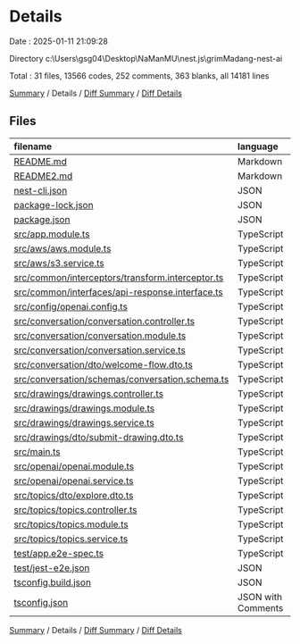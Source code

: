 # Details

Date : 2025-01-11 21:09:28

Directory c:\\Users\\gsg04\\Desktop\\NaManMU\\nest.js\\grimMadang-nest-ai

Total : 31 files,  13566 codes, 252 comments, 363 blanks, all 14181 lines

[Summary](results.md) / Details / [Diff Summary](diff.md) / [Diff Details](diff-details.md)

## Files
| filename | language | code | comment | blank | total |
| :--- | :--- | ---: | ---: | ---: | ---: |
| [README.md](/README.md) | Markdown | 210 | 0 | 54 | 264 |
| [README2.md](/README2.md) | Markdown | 69 | 2 | 29 | 100 |
| [nest-cli.json](/nest-cli.json) | JSON | 8 | 0 | 1 | 9 |
| [package-lock.json](/package-lock.json) | JSON | 11,755 | 0 | 1 | 11,756 |
| [package.json](/package.json) | JSON | 82 | 0 | 1 | 83 |
| [src/app.module.ts](/src/app.module.ts) | TypeScript | 30 | 0 | 2 | 32 |
| [src/aws/aws.module.ts](/src/aws/aws.module.ts) | TypeScript | 7 | 0 | 1 | 8 |
| [src/aws/s3.service.ts](/src/aws/s3.service.ts) | TypeScript | 40 | 9 | 6 | 55 |
| [src/common/interceptors/transform.interceptor.ts](/src/common/interceptors/transform.interceptor.ts) | TypeScript | 17 | 2 | 7 | 26 |
| [src/common/interfaces/api-response.interface.ts](/src/common/interfaces/api-response.interface.ts) | TypeScript | 6 | 0 | 0 | 6 |
| [src/config/openai.config.ts](/src/config/openai.config.ts) | TypeScript | 14 | 7 | 3 | 24 |
| [src/conversation/conversation.controller.ts](/src/conversation/conversation.controller.ts) | TypeScript | 41 | 8 | 5 | 54 |
| [src/conversation/conversation.module.ts](/src/conversation/conversation.module.ts) | TypeScript | 17 | 8 | 2 | 27 |
| [src/conversation/conversation.service.ts](/src/conversation/conversation.service.ts) | TypeScript | 224 | 39 | 55 | 318 |
| [src/conversation/dto/welcome-flow.dto.ts](/src/conversation/dto/welcome-flow.dto.ts) | TypeScript | 41 | 2 | 7 | 50 |
| [src/conversation/schemas/conversation.schema.ts](/src/conversation/schemas/conversation.schema.ts) | TypeScript | 38 | 13 | 13 | 64 |
| [src/drawings/drawings.controller.ts](/src/drawings/drawings.controller.ts) | TypeScript | 26 | 0 | 3 | 29 |
| [src/drawings/drawings.module.ts](/src/drawings/drawings.module.ts) | TypeScript | 11 | 0 | 1 | 12 |
| [src/drawings/drawings.service.ts](/src/drawings/drawings.service.ts) | TypeScript | 60 | 26 | 15 | 101 |
| [src/drawings/dto/submit-drawing.dto.ts](/src/drawings/dto/submit-drawing.dto.ts) | TypeScript | 54 | 0 | 8 | 62 |
| [src/main.ts](/src/main.ts) | TypeScript | 19 | 2 | 6 | 27 |
| [src/openai/openai.module.ts](/src/openai/openai.module.ts) | TypeScript | 8 | 6 | 2 | 16 |
| [src/openai/openai.service.ts](/src/openai/openai.service.ts) | TypeScript | 121 | 21 | 19 | 161 |
| [src/topics/dto/explore.dto.ts](/src/topics/dto/explore.dto.ts) | TypeScript | 79 | 3 | 12 | 94 |
| [src/topics/topics.controller.ts](/src/topics/topics.controller.ts) | TypeScript | 38 | 1 | 4 | 43 |
| [src/topics/topics.module.ts](/src/topics/topics.module.ts) | TypeScript | 20 | 2 | 1 | 23 |
| [src/topics/topics.service.ts](/src/topics/topics.service.ts) | TypeScript | 477 | 101 | 97 | 675 |
| [test/app.e2e-spec.ts](/test/app.e2e-spec.ts) | TypeScript | 20 | 0 | 5 | 25 |
| [test/jest-e2e.json](/test/jest-e2e.json) | JSON | 9 | 0 | 1 | 10 |
| [tsconfig.build.json](/tsconfig.build.json) | JSON | 4 | 0 | 1 | 5 |
| [tsconfig.json](/tsconfig.json) | JSON with Comments | 21 | 0 | 1 | 22 |

[Summary](results.md) / Details / [Diff Summary](diff.md) / [Diff Details](diff-details.md)